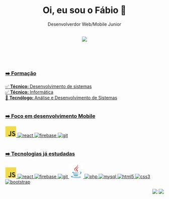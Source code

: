 <h1 align="center"> Oi, eu sou o Fábio 🤖 </h1>
<p align="center"> Desenvolverdor Web/Mobile Junior </p>
<br>

<div align="center">
  <img height="320em" src="https://github-readme-stats.vercel.app/api/top-langs/?username=fabioVitorio&layout=demo"/>
  <a href="https://github.com/fabioVitorio">
</div>

<br><br>
#
### ➡️ Formação
✅ <strong> Técnico: </strong> Desenvolvimento de sistemas
<br>
✅ <strong> Técnico: </strong> Informática
<br>
🔄 <strong> Tecnólogo: </strong> Análise e Desenvolvimento de Sistemas
#

### ➡️ Foco em desenvolvimento Mobile
<p align="left"> 
  <img src="https://raw.githubusercontent.com/devicons/devicon/master/icons/javascript/javascript-original.svg" alt="javascript" width="35" height="35"/>
  <img src="https://upload.wikimedia.org/wikipedia/commons/thumb/a/a7/React-icon.svg/2300px-React-icon.svg.png" alt="react" width="38" height="35"/>
  <img src="https://firebase.google.com/static/downloads/brand-guidelines/PNG/logo-logomark.png?hl=pt-br" alt="firebase" width="32" height="40"/>
  <img src="https://git-scm.com/images/logos/downloads/Git-Icon-1788C.png" alt="git" width="42" height="42" />
</p>
  
#

### ➡️ Tecnologias já estudadas
<p align="left"> 
  <img src="https://raw.githubusercontent.com/devicons/devicon/master/icons/javascript/javascript-original.svg" alt="javascript" width="35" height="35"/>
  <img src="https://upload.wikimedia.org/wikipedia/commons/thumb/a/a7/React-icon.svg/2300px-React-icon.svg.png" alt="react" width="38" height="35"/>
  <img src="https://firebase.google.com/static/downloads/brand-guidelines/PNG/logo-logomark.png?hl=pt-br" alt="firebase" width="32" height="40"/>
  <img src="https://git-scm.com/images/logos/downloads/Git-Icon-1788C.png" alt="git" width="42" height="42" />
  <img src="https://raw.githubusercontent.com/devicons/devicon/master/icons/java/java-original.svg" alt="java" width="45" height="45"/>
  <img src="https://php-cl.com/img/CORE-PHP-ADVANCED-20210817.png" alt="php" width="45" height="45"/>
  <img src="https://www.freepnglogos.com/uploads/logo-mysql-png/logo-mysql-mysql-logo-png-images-are-download-crazypng-21.png" alt="mysql" width="45" height="45" />
  <img src="https://cdn3.iconfinder.com/data/icons/popular-services-brands/512/html5-512.png" alt="html5" width="45" height="45"/>
  <img src="https://cdn1.iconfinder.com/data/icons/social-media-logos-7/64/css-3-512.png" alt="css3" width="43" height="43"/>
  <img src="https://icon-library.com/images/bootstrap-icon-png/bootstrap-icon-png-28.jpg" alt="bootstrap" width="43" height="43"/> 
</p>


<div align="right">
 <a href="https://drive.google.com/file/d/1c9gUhfLNu97g6_YfT4N3veB2J3Mt1_5c/view?usp=sharing" target="_blank"><img src="https://img.shields.io/badge/-Curr%C3%ADculo-green" height="28" target="_blank"></a> 
  <a href="https://www.linkedin.com/in/f%C3%A1bio-vitorio-85a401238/" target="_blank"><img src="https://img.shields.io/badge/-LinkedIn-%230077B5?style=for-the-badge&logo=linkedin&logoColor=white" target="_blank"></a> 
  </div>
  
